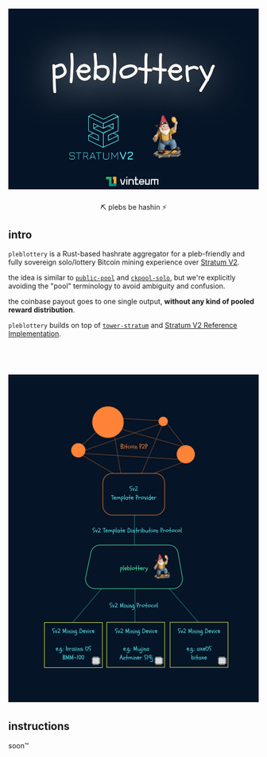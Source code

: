 <h1 align="center">
  <br>
  <img width="700" src="pleblottery.png">
<br>
</h1>

<p align="center">
⛏️ plebs be hashin ⚡
</p>

## intro

`pleblottery` is a Rust-based hashrate aggregator for a pleb-friendly and fully sovereign solo/lottery Bitcoin mining experience over [Stratum V2](https://stratumprotocol.org).

the idea is similar to [`public-pool`](https://github.com/benjamin-wilson/public-pool) and [`ckpool-solo`](https://bitbucket.org/ckolivas/ckpool-solo/), but we're explicitly avoiding the "pool" terminology to avoid ambiguity and confusion.

the coinbase payout goes to one single output, **without any kind of pooled reward distribution**.

`pleblottery` builds on top of [`tower-stratum`](https://github.com/plebhash/tower-stratum) and [Stratum V2 Reference Implementation](https://github.com/stratum-mining/stratum).


<h1 align="center">
  <br>
  <img width="700" src="diagram.png">
<br>
</h1>

## instructions

soon™
